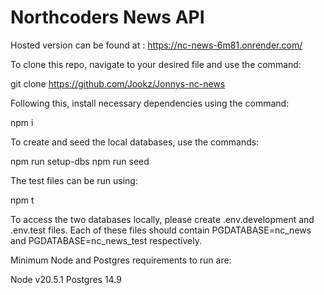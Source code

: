 # Northcoders News API


Hosted version can be found at : https://nc-news-6m81.onrender.com/

To clone this repo, navigate to your desired file and use the command:

git clone https://github.com/Jookz/Jonnys-nc-news

Following this, install necessary dependencies using the command:

npm i

To create and seed the local databases, use the commands:

npm run setup-dbs
npm run seed

The test files can be run using:

npm t

To access the two databases locally, please create .env.development and .env.test files. Each of these files should contain PGDATABASE=nc_news and PGDATABASE=nc_news_test respectively.

Minimum Node and Postgres requirements to run are:

Node v20.5.1
Postgres 14.9